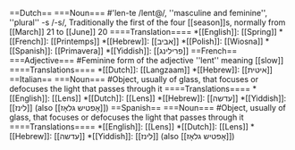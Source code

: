 ==Dutch==
===Noun===
#'len-te /lent@/, ''masculine and feminine'', ''plural'' -s /-s/,  Traditionally the first of the four [[season]]s, normally from [[March]] 21 to [[June]] 20
====Translation====
*[[English]]: [[Spring]]
*[[French]]: [[Printemps]]
*[[Hebrew]]: [[אביב]]
*[[Polish]]: [[Wiosna]]
*[[Spanish]]: [[Primavera]]
*[[Yiddish]]: [[פרילינג]]
==French==
===Adjective===
#Feminine form of the adjective ''lent'' meaning [[slow]]
====Translations====
*[[Dutch]]: [[Langzaam]] 
*[[Hebrew]]: [[איטית]]
==Italian==
===Noun===
#Object, usually of glass, that focuses or defocuses the light that passes through it
====Translations====
*[[English]]: [[Lens]]
*[[Dutch]]: [[Lens]] 
*[[Hebrew]]: [[עדשה]]
*[[Yiddish]]: [[לינז]] (also [[אָפטיש גלאָז]])
==Spanish==
===Noun===
#Object, usually of glass, that focuses or defocuses the light that passes through it
====Translations====
*[[English]]: [[Lens]]
*[[Dutch]]: [[Lens]]
*[[Hebrew]]: [[עדשה]]
*[[Yiddish]]: [[לינז]] (also [[אָפטיש גלאָז]])